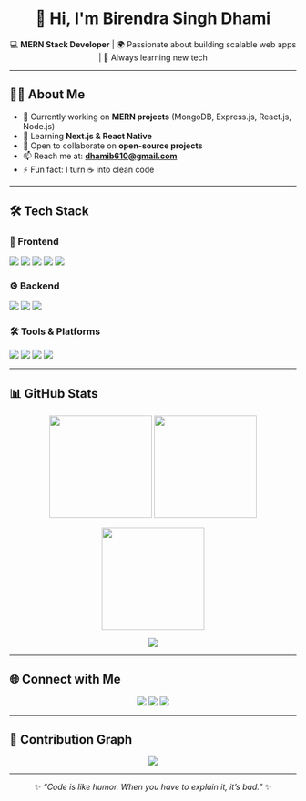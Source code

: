 <h1 align="center">👋 Hi, I'm Birendra Singh Dhami</h1>

<p align="center">
💻 <b>MERN Stack Developer</b> | 🌍 Passionate about building scalable web apps | 🚀 Always learning new tech
</p>

---

## 🧑‍💻 About Me  
- 🔭 Currently working on **MERN projects** (MongoDB, Express.js, React.js, Node.js)  
- 🌱 Learning **Next.js & React Native**  
- 👯 Open to collaborate on **open-source projects**  
- 📫 Reach me at: **dhamib610@gmail.com**  
- ⚡ Fun fact: I turn ☕ into clean code  

---

## 🛠️ Tech Stack  

### 🚀 Frontend  
<p>
  <img src="https://img.shields.io/badge/-React-61DAFB?style=for-the-badge&logo=react&logoColor=000" />
  <img src="https://img.shields.io/badge/-Redux-764ABC?style=for-the-badge&logo=redux&logoColor=white" />
  <img src="https://img.shields.io/badge/-HTML5-E34F26?style=for-the-badge&logo=html5&logoColor=white" />
  <img src="https://img.shields.io/badge/-CSS3-1572B6?style=for-the-badge&logo=css3&logoColor=white" />
  <img src="https://img.shields.io/badge/-TailwindCSS-38B2AC?style=for-the-badge&logo=tailwind-css&logoColor=white" />
</p>

### ⚙️ Backend  
<p>
  <img src="https://img.shields.io/badge/-Node.js-339933?style=for-the-badge&logo=node.js&logoColor=white" />
  <img src="https://img.shields.io/badge/-Express.js-000000?style=for-the-badge&logo=express&logoColor=white" />
  <img src="https://img.shields.io/badge/-MongoDB-47A248?style=for-the-badge&logo=mongodb&logoColor=white" />
</p>

### 🛠️ Tools & Platforms  
<p>
  <img src="https://img.shields.io/badge/-Git-F05032?style=for-the-badge&logo=git&logoColor=white" />
  <img src="https://img.shields.io/badge/-GitHub-181717?style=for-the-badge&logo=github" />
  <img src="https://img.shields.io/badge/-VS%20Code-0078D4?style=for-the-badge&logo=visual-studio-code&logoColor=white" />
  <img src="https://img.shields.io/badge/-Postman-FF6C37?style=for-the-badge&logo=postman&logoColor=white" />
</p>

---

## 📊 GitHub Stats  

<p align="center">
  <img src="https://github-readme-stats.vercel.app/api?username=Biren07&show_icons=true&theme=radical" height="180" />
  <img src="https://github-readme-stats.vercel.app/api/top-langs/?username=Biren07&layout=compact&theme=radical" height="180" />
</p>

<p align="center">
  <img src="https://github-readme-streak-stats.herokuapp.com/?user=Biren07&theme=radical" height="180" />
</p>

<p align="center">
  <img src="https://komarev.com/ghpvc/?username=Biren07&color=blueviolet&style=flat-square" />
</p>

---

## 🌐 Connect with Me  

<p align="center">
  <a href="https://birendra-portfolio-one.vercel.app/"><img src="https://img.shields.io/badge/-Portfolio-000?style=for-the-badge&logo=firefox&logoColor=white"></a>
  <a href="https://www.linkedin.com/in/birendra-c-ingh-dhami-6264b7279/"><img src="https://img.shields.io/badge/-LinkedIn-0077B5?style=for-the-badge&logo=linkedin&logoColor=white"></a>
  <a href="mailto:dhamib610@gmail.com"><img src="https://img.shields.io/badge/-Email-D14836?style=for-the-badge&logo=gmail&logoColor=white"></a>
</p>

---

## 🐍 Contribution Graph  

<p align="center">
  <img src="https://github.com/Biren07/Biren07/blob/output/github-contribution-grid-snake.svg" />
</p>

---

<p align="center">✨ <i>“Code is like humor. When you have to explain it, it’s bad.”</i> ✨</p>
